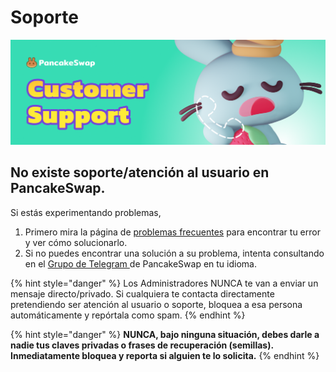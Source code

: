 # Soporte

![Bueno, la cosa es que...](../.gitbook/assets/image%20%2898%29%20%281%29.png)

## No existe soporte/atención al usuario en PancakeSwap.

Si estás experimentando problemas,

1. Primero mira la página de [problemas frecuentes](../click-here-for-help/troubleshooting-errors.md) para encontrar tu error y ver cómo solucionarlo.
2. Si no puedes encontrar una solución a su problema, intenta consultando en el [Grupo de Telegram ](https://t.me/PancakeSwapEs)de PancakeSwap en tu idioma.

{% hint style="danger" %}
Los Administradores NUNCA te van a enviar un mensaje directo/privado. Si cualquiera te contacta directamente pretendiendo ser atención al usuario o soporte, bloquea a esa persona automáticamente y repórtala como spam.
{% endhint %}

{% hint style="danger" %}
**NUNCA, bajo ninguna situación, debes darle a nadie tus claves privadas o frases de recuperación \(semillas\). Inmediatamente bloquea y reporta si alguien te lo solicita.** 
{% endhint %}

